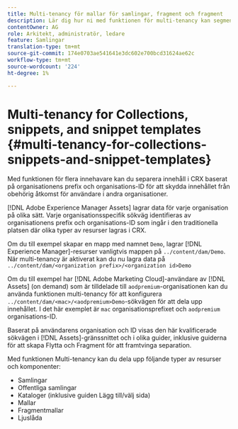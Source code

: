```yaml
---
title: Multi-tenancy för mallar för samlingar, fragment och fragment
description: Lär dig hur ni med funktionen för multi-tenancy kan segmentera innehåll i CRX-databasen baserat på kundorganisationen för att förhindra obehörig åtkomst.
contentOwner: AG
role: Arkitekt, administratör, ledare
feature: Samlingar
translation-type: tm+mt
source-git-commit: 174e0703ae541641e3dc602e700bcd31624ae62c
workflow-type: tm+mt
source-wordcount: '224'
ht-degree: 1%

---
```



# Multi-tenancy for Collections, snippets, and snippet templates {#multi-tenancy-for-collections-snippets-and-snippet-templates}

Med funktionen för flera innehavare kan du separera innehåll i CRX baserat på organisationens prefix och organisations-ID för att skydda innehållet från obehörig åtkomst för användare i andra organisationer.

[!DNL Adobe Experience Manager Assets] lagrar data för varje organisation på olika sätt. Varje organisationsspecifik sökväg identifieras av organisationens prefix och organisations-ID
som ingår i den traditionella platsen där olika typer av resurser lagras i CRX.

Om du till exempel skapar en mapp med namnet `Demo`, lagrar [!DNL Experience Manager]-resurser vanligtvis mappen på `../content/dam/Demo`. När multi-tenancy är aktiverat kan du nu lagra data på `../content/dam/<organization prefix>/<organization id>Demo`

Om du till exempel har [!DNL Adobe Marketing Cloud]-användare av [!DNL Assets] (on demand) som är tilldelade till `aodpremium`-organisationen kan du använda funktionen multi-tenancy för att konfigurera `../content/dam/<mac>/<aodpremium>Demo`-sökvägen för att dela upp innehållet. I det här exemplet är `mac` organisationsprefixet och `aodpremium` organisations-ID.

Baserat på användarens organisation och ID visas den här kvalificerade sökvägen i [!DNL Assets]-gränssnittet och i olika guider, inklusive guiderna för att skapa Flytta och Fragment för att framtvinga separation.

Med funktionen Multi-tenancy kan du dela upp följande typer av resurser och komponenter:

* Samlingar
* Offentliga samlingar
* Kataloger (inklusive guiden Lägg till/välj sida)
* Mallar
* Fragmentmallar
* Ljuslåda
